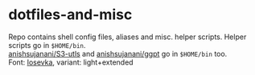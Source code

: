 # dotfiles-and-misc

Repo contains shell config files, aliases and misc. helper scripts. Helper scripts go in `$HOME/bin`.   
[anishsujanani/S3-utls](https://github.com/anishsujanani/S3-utils) and [anishsujanani/ggpt](https://github.com/anisujanani/GGPT) go in `$HOME/bin` too.  
Font: [Iosevka](https://github.com/be5invis/Iosevka), variant: light+extended
